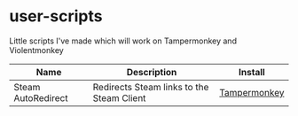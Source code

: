 # user-scripts
Little scripts I've made which will work on Tampermonkey and Violentmonkey

| Name               | Description                               | Install                                                                                   |
|--------------------|-------------------------------------------|-------------------------------------------------------------------------------------------|
| Steam AutoRedirect | Redirects Steam links to the Steam Client | [Tampermonkey](https://github.com/h-exx/user-scripts/raw/main/steam-autoredirect.user.js) |
